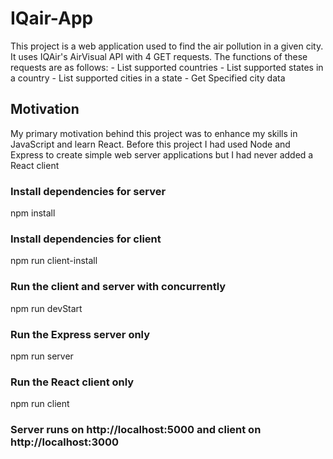 # IQair-App
This project is a web application used to find the air pollution in a given city. It uses IQAir's AirVisual API with 4 GET requests. The functions of these requests are as follows:
    - List supported countries
    - List supported states in a country
    - List supported cities in a state
    - Get Specified city data
## Motivation
My primary motivation behind this project was to enhance my skills in JavaScript and learn React. Before this project I had used Node and Express to create simple web server applications but I had never added a React client
### Install dependencies for server
npm install
### Install dependencies for client
npm run client-install
### Run the client and server with concurrently
npm run devStart
### Run the Express server only
npm run server
### Run the React client only
npm run client
### Server runs on http://localhost:5000 and client on http://localhost:3000
